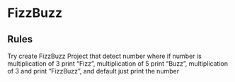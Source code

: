 # FizzBuzz


## Rules

Try create FizzBuzz Project that detect number where if number is multiplication of 3 print “Fizz”, multiplication of 5 print “Buzz”, multiplication of 3 and print “FizzBuzz”, and default just print the number
    
